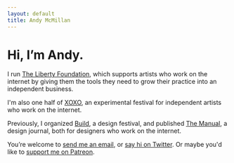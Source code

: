 ```yaml
---
layout: default
title: Andy McMillan
---
```


# Hi, I’m Andy.

I run [The Liberty Foundation](http://theliberty.foundation), which supports artists who work on the internet by giving them the tools they need to grow their practice into an independent business.

I'm also one half of [XOXO](http://xoxofest.com), an experimental festival for independent artists who work on the internet. 

Previously, I organized [Build](http://buildconf.com), a design festival, and published [The Manual](http://themanual.org), a design journal, both for designers who work on the internet.

You’re welcome to [send me an email](mailto:hi@andymcmillan.com), or [say hi on Twitter](http://twitter.com/andymcmillan). Or maybe you'd like to [support me on Patreon](https://www.patreon.com/andymcmillan).
